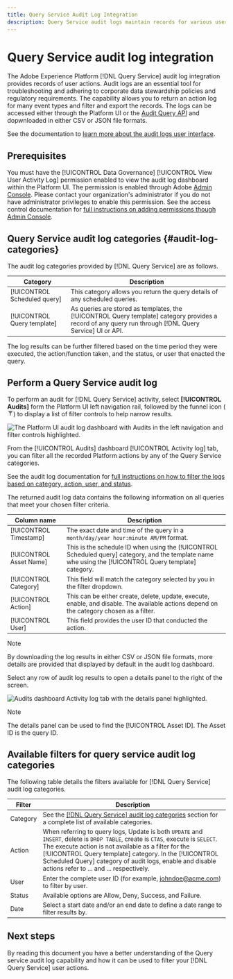 ```yaml
---
title: Query Service Audit Log Integration
description: Query Service audit logs maintain records for various user actions to form an audit trail for troubleshooting issues or adhering to corporate data stewardship policies and regulatory requirements. This tutorial provides an overview of the audit log features specific to Query Service.
---
```

# Query Service audit log integration

The Adobe Experience Platform [!DNL Query Service] audit log integration provides records of user actions. Audit logs are an essential tool for troubleshooting and adhering to corporate data stewardship policies and regulatory requirements. The capability allows you to return an action log for many event types and filter and export the records. The logs can be accessed either through the Platform UI or the [Audit Query API](https://www.adobe.io/experience-platform-apis/references/audit-query/) and dopwnloaded in either CSV or JSON file formats.

See the documentation to [learn more about the audit logs user interface](../landing/governance-privacy-security/audit-logs/overview.md). 

## Prerequisites

You must have the [!UICONTROL Data Governance] [!UICONTROL View User Activity Log] permission enabled to view the audit log dashboard within the Platform UI. The permission is enabled through Adobe [Admin Console](https://adminconsole.adobe.com/). Please contact your organization's administrator if you do not have administrator privileges to enable this permission. See the access control documentation for [full instructions on adding permissions though Admin Console](../access-control/home.md). 

## Query Service audit log categories {#audit-log-categories}

The audit log categories provided by [!DNL Query Service] are as follows.

| Category | Description |
|---|---|
| [!UICONTROL Scheduled query] | This category allows you return the query details of any scheduled queries. |
| [!UICONTROL Query template] | As queries are stored as templates, the [!UICONTROL Query template] category provides a record of any query run through [!DNL Query Service] UI or API. |

The log results can be further filtered based on the time period they were executed, the action/function taken, and the status, or user that enacted the query.

## Perform a Query Service audit log 

To perform an audit for [!DNL Query Service] activity, select **[!UICONTROL Audits]** form the Platform UI left navigation rail, followed by the funnel icon (![A filter icon.](./images/audit-log/filter.png)) to display a list of filter controls to help narrow results.

![The Platform UI audit log dashboard with Audits in the left navigation and filter controls highlighted.]()

From the [!UICONTROL Audits] dashboard [!UICONTROL Activity log] tab, you can filter all the recorded Platform actions by any of the Query Service categories. 

See the audit log documentation for [full instructions on how to filter the logs based on category, action, user, and status](../landing/governance-privacy-security/audit-logs/overview.md#managing-audit-logs-in-the-ui).

The returned audit log data contains the following information on all queries that meet your chosen filter criteria.

| Column name  | Description |
|---|---|
| [!UICONTROL Timestamp] | The exact date and time of the query in a `month/day/year hour:minute AM/PM` format.  |
| [!UICONTROL Asset Name] | This is the schedule ID when using the [!UICONTROL Scheduled query] category, and the template name whe using the [!UICONTROL Query template] category.  |
| [!UICONTROL Category] | This field will match the category selected by you in the filter dropdown.  |
| [!UICONTROL Action] |  This can be either create, delete, update, execute, enable, and disable. The available actions depend on the category chosen as a filter. |
| [!UICONTROL User] | This field provides the user ID that conducted the action. | 

>[!NOTE]
>
>By downloading the log results in either CSV or JSON file formats, more details are provided that displayed by default in the audit log dashboard.

<!-- In the Scheduled Query category of audit logs, what are the 'enable' and 'disable' actions in SQL?  -->
<!-- What populates the Asset name column in the audit log results? -->
<!-- What do the Status filters mean (Allow, Deny, Success, and Failure)? -->
<!-- Are there any limitations to filtering by date? -->

Select any row of audit log results to open a details panel to the right of the screen.

![Audits dashboard Activity log tab with the details panel highlighted.]()

>[!NOTE]
>
>The details panel can be used to find the [!UICONTROL Asset ID]. The Asset ID is the query ID.

## Available filters for query service audit log categories

The following table details the filters available for [!DNL Query Service] audit log categories.

| Filter  | Description |
|---|---|
| Category | See the [[!DNL Query Service] audit log categories](#audit-log-categories) section for a complete list of available categories. |
| Action | When referring to query logs, Update is both `UPDATE` and `INSERT`, delete is `DROP TABLE`, create is `CTAS`, execute is `SELECT`. The execute action is not available as a filter for the [!UICONTROL Query template] category. In the [!UICONTROL Scheduled Query] category of audit logs, enable and disable actions refer to ... and ... respectively. |
| User | Enter the complete user ID (for example, johndoe@acme.com) to filter by user. |
| Status | Available options are Allow, Deny, Success, and Failure. |
| Date  | Select a start date and/or an end date to define a date range to filter results by. |

## Next steps

By reading this document you have a better understanding of the Query service audit log capability and how it can be used to filter your [!DNL Query Service] user actions.

